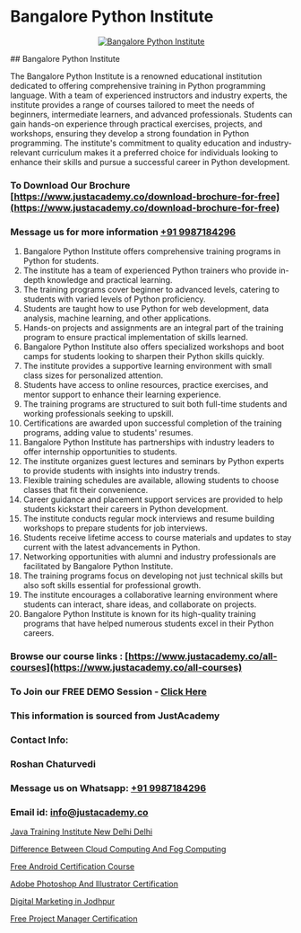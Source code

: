 # Bangalore Python Institute

<p align="center">
  <a href="https://justacademy.co/course-detail/python-training">
    <img src="https://justacademy.co/storage2/course_image/1709713400_course_image.webp" alt="Bangalore Python Institute">
  </a>
</p>
## Bangalore Python Institute

The Bangalore Python Institute is a renowned educational institution dedicated to offering comprehensive training in Python programming language. With a team of experienced instructors and industry experts, the institute provides a range of courses tailored to meet the needs of beginners, intermediate learners, and advanced professionals. Students can gain hands-on experience through practical exercises, projects, and workshops, ensuring they develop a strong foundation in Python programming. The institute's commitment to quality education and industry-relevant curriculum makes it a preferred choice for individuals looking to enhance their skills and pursue a successful career in Python development.
### To Download Our Brochure [https://www.justacademy.co/download-brochure-for-free](https://www.justacademy.co/download-brochure-for-free)
### Message us for more information [+91 9987184296](https://api.whatsapp.com/send?phone=919987184296)
1) Bangalore Python Institute offers comprehensive training programs in Python for students.
2) The institute has a team of experienced Python trainers who provide in-depth knowledge and practical learning.
3) The training programs cover beginner to advanced levels, catering to students with varied levels of Python proficiency.
4) Students are taught how to use Python for web development, data analysis, machine learning, and other applications.
5) Hands-on projects and assignments are an integral part of the training program to ensure practical implementation of skills learned.
6) Bangalore Python Institute also offers specialized workshops and boot camps for students looking to sharpen their Python skills quickly.
7) The institute provides a supportive learning environment with small class sizes for personalized attention.
8) Students have access to online resources, practice exercises, and mentor support to enhance their learning experience.
9) The training programs are structured to suit both full-time students and working professionals seeking to upskill.
10) Certifications are awarded upon successful completion of the training programs, adding value to students' resumes.
11) Bangalore Python Institute has partnerships with industry leaders to offer internship opportunities to students.
12) The institute organizes guest lectures and seminars by Python experts to provide students with insights into industry trends.
13) Flexible training schedules are available, allowing students to choose classes that fit their convenience.
14) Career guidance and placement support services are provided to help students kickstart their careers in Python development.
15) The institute conducts regular mock interviews and resume building workshops to prepare students for job interviews.
16) Students receive lifetime access to course materials and updates to stay current with the latest advancements in Python.
17) Networking opportunities with alumni and industry professionals are facilitated by Bangalore Python Institute.
18) The training programs focus on developing not just technical skills but also soft skills essential for professional growth.
19) The institute encourages a collaborative learning environment where students can interact, share ideas, and collaborate on projects.
20) Bangalore Python Institute is known for its high-quality training programs that have helped numerous students excel in their Python careers.

### Browse our course links : [https://www.justacademy.co/all-courses](https://www.justacademy.co/all-courses) 
### To Join our FREE DEMO Session - [Click Here](https://www.justacademy.co/register-for-course-demo)


### This information is sourced from JustAcademy
### Contact Info:
### Roshan Chaturvedi
### Message us on Whatsapp: [+91 9987184296](https://api.whatsapp.com/send?phone=919987184296)
### Email id: [info@justacademy.co](mailto:info@justacademy.co)
                
[Java Training Institute New Delhi Delhi](https://www.linkedin.com/pulse/java-training-institute-new-delhi-justacademy-m1y7e?trackingId=5oJfQgPOqFbhSKDXjdTb4g%3D%3D&lipi=urn%3Ali%3Apage%3Ad_flagship3_company_admin%3BxUP8vDI1SK6JTwycAY2syQ%3D%3D)

[Difference Between Cloud Computing And Fog Computing](https://www.linkedin.com/pulse/difference-between-cloud-computing-fog-justacademy-liverpool-ghogf?trackingId=2eFs3ccqArxagjQhzXOXDQ%3D%3D&lipi=urn%3Ali%3Apage%3Ad_flagship3_company_admin%3BwUUQsYTGTZy3zMvOP%2FpbFA%3D%3D)

[Free Android Certification Course](https://medium.com/@roneet705/free-android-certification-course-04112bd9deb1)

[Adobe Photoshop And Illustrator Certification](https://medium.com/@roneet705/adobe-photoshop-and-illustrator-certification-622965f38395)

[Digital Marketing in Jodhpur](https://justacademyin.github.io/justacademy/digital-marketing-in-jodhpur)

[Free Project Manager Certification](https://justacademyin.github.io/justacademy/free-project-manager-certification)

